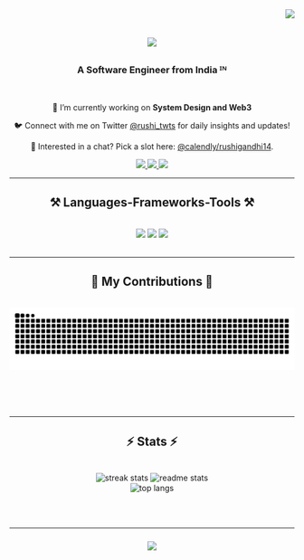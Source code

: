 

<!--- <h1 align="center">Hi There👋, I'm Rushi Gandhi</h1> -->
<img align="right" src="https://visitor-badge.laobi.icu/badge?page_id=Rushi0508.Rushi0508" />

<h1 align="center">
    <img src="https://readme-typing-svg.herokuapp.com/?font=Righteous&size=35&center=true&vCenter=true&width=500&height=70&duration=4000&lines=Hi+There!+👋;+I'm+Rushi+Gandhi!;" />
</h1>

<h3 align="center">A Software Engineer from India ᴵᴺ</h3>

<br/>

<div align="center">
 
 🔭 I’m currently working on **System Design and Web3**

 🐦 Connect with me on Twitter [@rushi_twts](https://twitter.com/rushi_twts) for daily insights and updates!
 
 📅 Interested in a chat? Pick a slot here: [@calendly/rushigandhi14](https://calendly.com/rushigandhi14/30min).
 </div>
 
<div align="center"> 
  <a href="mailto:rushigandhi14@gmail.com">
    <img src="https://img.shields.io/badge/Gmail-333333?style=for-the-badge&logo=gmail&logoColor=red" />
  </a>
  <a href="https://linkedin.com/in/rushi0508" target="_blank">
    <img src="https://img.shields.io/badge/LinkedIn-0077B5?style=for-the-badge&logo=linkedin&logoColor=white" target="_blank" />
  </a>
  <a href="https://rushi-web.vercel.app" target="_blank">
     <img src="https://img.shields.io/badge/Portfolio-FF5722?style=for-the-badge&logo=todoist&logoColor=white" target="_blank" /> <!-- sqlite, safari, google-chrome are other good icon options -->
  </a>
</div>

 <hr/>
 
<h2 align="center">⚒️ Languages-Frameworks-Tools ⚒️</h2>
<br/>
<div align="center">
    <img src="https://skillicons.dev/icons?i=html,css,github,jquery,cpp,figma,tailwind,git,dotnet,solidity" />
     <img src="https://skillicons.dev/icons?i=ruby,react,prisma,bootstrap,php,discord,twitter,java,nextjs,mysql,docker,postgres" />
    <img src="https://skillicons.dev/icons?i=nodejs,python,javascript,typescript,express,firebase,mongodb,c,vscode" /><br>
</div>

<br/>
<hr/>

<div align="center">
  <h2>🐍 My Contributions 🐍</h2>
  <br>
  <img alt="snake eating my contributions" src="https://raw.githubusercontent.com/Rushi0508/Rushi0508/output/github-contribution-grid-snake.svg" />
  
  <br/><br/><br/>
</div>

<hr/>

<h2 align="center">⚡ Stats ⚡</h2>
<br>
<div align=center>
  <img width=390 src="https://streak-stats.demolab.com/?user=Rushi0508&count_private=true&theme=react&border_radius=10" alt="streak stats"/>
  <img width=390 src="https://github-readme-stats.vercel.app/api?username=Rushi0508&count_private=true&show_icons=true&theme=react&rank_icon=github&border_radius=10" alt="readme stats" />
  <br/>
  <img width=325 align="center" src="https://github-readme-stats.vercel.app/api/top-langs/?username=Rushi0508&hide=HTML&langs_count=8&layout=compact&theme=react&border_radius=10&size_weight=0.5&count_weight=0.5&exclude_repo=github-readme-stats" alt="top langs" />
</div>

<br/><br/>
<hr/>

<h3 align="center">
    <img src="https://readme-typing-svg.herokuapp.com/?font=Righteous&size=25&center=true&vCenter=true&width=500&height=70&duration=4000&lines=Thanks+for+visiting!+✌️;+Shoot+me+a+message+on+Linkedin!;I'm+always+down+to+collab+:)">
</h3>

<br/>
